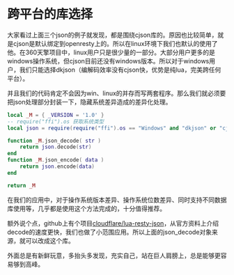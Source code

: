 # 跨平台的库选择

大家看过上面三个json的例子就发现，都是围绕cjson库的。原因也比较简单，就是cjson是默认绑定到openresty上的。所以在linux环境下我们也默认的使用了他。在360天擎项目中，linux用户只是很少量的一部分。大部分用户更多的是windows操作系统，但cjson目前还没有windows版本。所以对于windows用户，我们只能选择dkjson（编解码效率没有cjson快，优势是纯lua，完美跨任何平台）。

并且我们的代码肯定不会因为win、linux的并存而写两套程序。那么我们就必须要把json处理部分封装一下，隐藏系统差异造成的差异化处理。

```lua
local _M = { _VERSION = '1.0' }
-- require("ffi").os 获取系统类型
local json = require(require("ffi").os == "Windows" and "dkjson" or "cjson")

function _M.json_decode( str )
    return json.decode(str)
end
function _M.json_encode( data )
    return json.encode(data)
end

return _M

```

在我们的应用中，对于操作系统版本差异、操作系统位数差异、同时支持不同数据库使用等，几乎都是使用这个方法完成的，十分值得推荐。

额外说个点，github上有个项目[cloudflare/lua-resty-json](https://github.com/cloudflare/lua-resty-json)，从官方资料上介绍decode的速度更快，我们也做了小范围应用。所以上面的json_decode对象来源，就可以改成这个库。

外面总是有新鲜玩意，多抬头多发现，充实自己，站在巨人肩膀上，总是能够更容易够到高峰。



